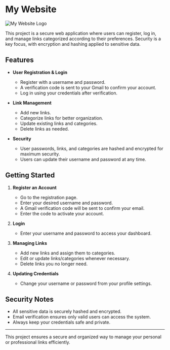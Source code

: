 # My Website

![My Website Logo](public/logo.png)  <!-- Replace with your logo path or URL -->

This project is a secure web application where users can register, log in, and manage links categorized according to their preferences. Security is a key focus, with encryption and hashing applied to sensitive data.

## Features

- **User Registration & Login**
  - Register with a username and password.
  - A verification code is sent to your Gmail to confirm your account.
  - Log in using your credentials after verification.

- **Link Management**
  - Add new links.
  - Categorize links for better organization.
  - Update existing links and categories.
  - Delete links as needed.

- **Security**
  - User passwords, links, and categories are hashed and encrypted for maximum security.
  - Users can update their username and password at any time.

## Getting Started

1. **Register an Account**
   - Go to the registration page.
   - Enter your desired username and password.
   - A Gmail verification code will be sent to confirm your email.
   - Enter the code to activate your account.

2. **Login**
   - Enter your username and password to access your dashboard.

3. **Managing Links**
   - Add new links and assign them to categories.
   - Edit or update links/categories whenever necessary.
   - Delete links you no longer need.

4. **Updating Credentials**
   - Change your username or password from your profile settings.

## Security Notes

- All sensitive data is securely hashed and encrypted.
- Email verification ensures only valid users can access the system.
- Always keep your credentials safe and private.

---

This project ensures a secure and organized way to manage your personal or professional links efficiently.
